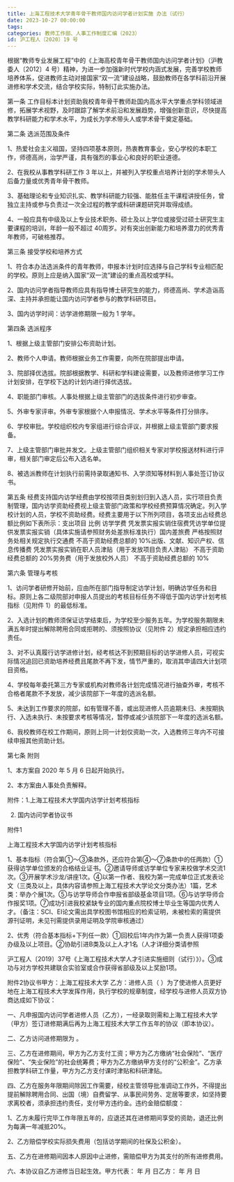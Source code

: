 ```yaml
---
title: 上海工程技术大学青年骨干教师国内访问学者计划实施 办法（试行）
date: 2023-10-27 00:00:00
tags:
categories: 教师工作部、人事工作制度汇编（2023）
id: 沪工程人〔2020〕19 号
---
```


根据“教师专业发展工程”中的《上海高校青年骨干教师国内访问学者计划》（沪教委人〔2012〕4 号）精神，为进一步加强新时代学校内涵式发展，完善学校教师培养体系，促进教师主动对接国家“双一流”建设战略，鼓励教师在各学科前沿开展进修和学术交流，结合学校实际，特制订此实施办法。

第一条 工作目标本计划资助我校青年骨干教师赴国内高水平大学重点学科领域进修，拓展学术视野，及时跟踪了解学术前沿和发展趋势，增强创新意识，尽快提高教学科研能力和学术水平，为成长为学术带头人或学术骨干奠定基础。

第二条 选派范围及条件

1、热爱社会主义祖国，坚持四项基本原则，热衷教育事业，安心学校的本职工作，师德高尚，治学严谨，具有强烈的事业心和良好的职业道德。

2、在我校从事教学科研工作 3 年以上，并被列入学校重点培养计划的学术带头人后备力量或优秀青年骨干教师。

3、基础理论和专业知识扎实、教学科研能力较强、能胜任主干课程讲授任务，曾独立主持或参与负责过一次全过程的教学或科研课题研究并取得成绩。

4、一般应具有中级及以上专业技术职务、硕士及以上学位或接受过硕士研究生主要课程的培训，年龄一般不超过 40周岁。对有突出创新能力和培养潜力的优秀青年教师，可破格推荐。

第三条 接受学校和培养方式

1、符合本办法选派条件的青年教师，申报本计划时应选择与自己学科专业相匹配的学校。原则上应是纳入国家“双一流”建设的重点高校或学科。

2、国内访问学者指导教师应具有指导博士研究生的能力，师德高尚、学术造诣高深、主持并承担能让国内访问学者参与的教学科研项目。

3、国内访学时间：访学进修期限一般为 1 学年。

第四条 选派程序

1、根据上级主管部门安排公布资助计划。

2、教师个人申请。教师根据业务工作需要，向所在院部提出申请。

3、院部择优选拔。院部根据教学、科研和学科建设需要，以及教师进修学习工作计划安排，在学校下达的计划内进行择优选拔。

4、职能部门审核。人事处根据上级主管部门的选拔条件进行初步审查。

5、外审专家评审。外审专家根据个人申报情况、学术水平等条件打分排序。

6、学校审批。学校组织校内专家组进行综合评议，并根据上级主管部门要求报备。

7、上级主管部门审批并发文。上级主管部门组织相关专家对学校报送材料进行评审，相关部门审定后公布入选名单。

8、被选派教师在计划执行前需持录取通知书、入学须知等材料到人事处签订协议书。

第五条 经费支持国内访学经费由学校按项目类别划归到入选人员，实行项目负责制管理，国内访学资助经费视上级主管部门政策和学校经费预算情况确定。列入学校计划的人员，学校不资助经费。经费主要用于以下所列项目，各项支出占经费总额比例如下表所示：支出项目 比例 访学学费 凭发票实报实销住宿费凭访学单位提供发票实报实销（具体实施请参照财务处差旅标准执行）国内差旅费 严格按照财务处相关规定执行交通费 不高于资助经费总额的 10%出版、文献、知识产权、信息传播费 凭发票实报实销在职人员津贴（用于发放项目负责人津贴） 不高于资助经费总额的 20%劳务费（用于发放校外人员） 不高于资助经费总额的 10%

第六条 管理与考核

1、访问学者研修开始前，应由所在部门指导制定访学计划，明确访学任务和目标。原则上各二级院部对申报人员提出的考核目标任务不得低于国内访学计划考核指标（见附件 1）的最低标准。

2、入选计划的教师须保证访学结束后，为学校至少服务五年。为学校服务期限未满五年时提出解除聘用合同或拒聘的、须按照协议（见附件 2）规定承担相应违约责任。

3、对不认真履行访学进修计划，经考核达不到预期目标的访学进修人员，可视实际情况追回已资助培养经费且尾款不再下发，情节严重的，取消其申请四大计划项目资格。

4、学校每年委托第三方专家或机构对教师各计划完成情况进行抽查外审，考核不合格者尾款不予发放，减少该院部下一年度的选派名额。

5、未达到工作要求的院部，如有管理不善，或出现进修人员逾期未归、未按期执行、入选未执行、未按要求考核等情况，暂停或减少该院部下一年度的选派名额。

6、我校教师在校工作期间，原则上同一计划仅资助一次，入选教师三年内不可接续申报其他资助计划。

第七条 附则

1、本方案自 2020 年 5 月 6 日起开始执行。

2、本方案由人事处负责解释。

附件：1.上海工程技术大学国内访学计划考核指标

2. 国内访问学者协议书

附件1  

上海工程技术大学国内访学计划考核指标

1、基本指标（符合第①～③条款外，还应符合第④～⑦条款中的任两款）①获得访学单位颁发的合格结业证书。②邀请导师或访学单位专家来校做学术交流1次。③开展学术沙龙/讲座1次。④以第一作者、我校为第一完成单位正式发表论文（三类及以上，具体内容请参照上海工程技术大学论文分类办法）1篇，艺术类：举办个展1次。⑤与访学导师合作申报省部级基金项目1项。⑥与访学导师合作报奖1项。⑦成功引进我校紧缺专业的国内重点院校博士毕业生等国内优秀人才。（备注：SCI、EI论文需出具学校图书馆相应的检索证明，未被检索的需提供源刊证明，未见刊需提供录用证明及学院审核通过）

2、优秀（符合基本指标+下列任一款）①回校后1年内作为第一负责人获得1项委办级及以上项目。②协助引进B类及以上人才1名（人才详细分类请参照

沪工程人〔2019〕37号《上海工程技术大学人才引进实施细则（试行）》）。③成功与对方学校共建联合实验室或合作获得省部级及以上奖励1项。

附件2协议书甲方：上海工程技术大学 乙方：进修人员（ ）为了使进修人员更好地在上海工程技术大学发挥作用，执行学校的规章制度，经学校与进修人员双方协商达成如下协议：

一、凡申报国内访问学者进修人员（乙方），一经录取则需和上海工程技术大学（甲方）签订进修期满后再为上海工程技术大学工作五年的协议（即本协议）。

二、乙方访问进修期限为 。

三、乙方在进修期间，甲方为乙方支付工资；甲方为乙方缴纳“社会保险”、“医疗保险”、“失业保险”的社会统筹费；甲方为乙方缴纳甲方支付的“公积金”。乙方承担教学科研工作量，甲方为乙方支付课时津贴和科研津贴。

四、乙方在服务年限期间除因工作需要，经校主管领导批准调动工作外，不得提出提前解除聘用合同、出国（境）自费留学、从事民间劳务、定居等要求，如坚持要求离校者，须承担违约责任，支付甲方违约金。违约金赔偿额度：

1、乙方未履行完毕工作年限五年的，应退还其在进修期间享受的资助，退还比例为每满一年减抵20%。

2、乙方赔偿学校实际损失费用（包括访学期间的社保及公积金）。

五、乙方在进修期间因本人原因中止进修，需赔偿甲方为其支付的所有进修费用。

六、本协议自乙方进修当日起生效。甲方代表： 年 月 日乙方： 年 月 日
